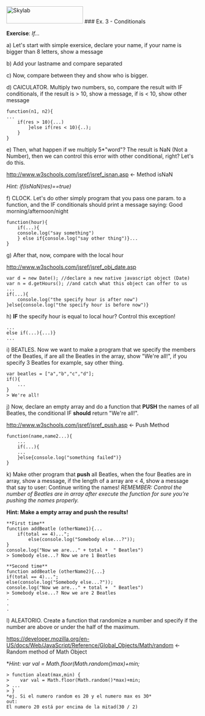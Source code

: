 <img src="http://www.skylabcoders.com/images/403/default.png" alt="Skylab" style="width:200px;height:45px;">
### Ex. 3 - Conditionals

**Exercise**: *If...*

a) Let's start with simple exersice, declare your name, if your name is bigger than 8 letters, show a message

b) Add your lastname and compare separated

c) Now, compare between they and show who is bigger.

d) CAlCULATOR. Multiply two numbers, so, compare the result with IF conditionals, if the result is > 10, show a message, if is < 10, show other message

```
function(n1, n2){
...
    if(res > 10){...)
        }else if(res < 10){..);
    }
}
```


e) Then, what happen if we multiply 5*"word"? The result is NaN (Not a Number), then we can control this error with other conditional, right? Let's do this.

http://www.w3schools.com/jsref/jsref_isnan.asp  <- Method isNaN

*Hint: if(isNaN(res)==true)*

f) CLOCK. Let's do other simply program that you pass one param. to a function, and the IF conditionals should print a message saying: Good morning/afternoon/night

```
function(hour){
    if(...){
    console.log("say something")
    } else if{console.log("say other thing")}...
}
```
g) After that, now, compare with the local hour

http://www.w3schools.com/jsref/jsref_obj_date.asp

```
var d = new Date(); //declare a new native javascript object (Date)
var n = d.getHours(); //and catch what this object can offer to us
...
if(...){
    console.log("the specify hour is after now")
}else{console.log("the specify hour is before now")}
```

h) **IF** the specify hour is equal to local hour? Control this exception! 

```
...
else if(...){...)}
...
```

i) BEATLES. Now we want to make a program that we specify the members of the Beatles, if are all the Beatles in the array, show "We're all!", if you specify 3 Beatles for example, say other thing.

```
var beatles = ["a","b","c","d"];
if(){
    ...
}
> We're all!

```

j) Now, declare an empty array and do a function that **PUSH** the names of all Beatles, the conditional IF **should** return "We're all!".

http://www.w3schools.com/jsref/jsref_push.asp <- Push Method

```
function(name,name2...){
    ...
    if(...){
    ...
    }else{console.log("something failed")}
}
```

k) Make other program that **push** all Beatles, when the four Beatles are in array, show a message, if the length of a array are < 4, show a message that say to user: Continue writing the names! 
*REMEMBER: Control the number of Beatles are in array after execute the function for sure you're pushing the names properly.*

**Hint: Make a empty array and push the results!**
```
**First time**
function addBeatle (otherName1){...
    if(total == 4)...";
        else(console.log("Somebody else...?"));
}
console.log("Now we are..." + total +  " Beatles")
> Somebody else...? Now we are 1 Beatles

**Second time**
function addBeatle (otherName2){...}
if(total == 4)...";
else(console.log("Somebody else...?"));
console.log("Now we are..." + total +  " Beatles")
> Somebody else...? Now we are 2 Beatles
.
.
.
```

l) ALEATORIO. Create a function that randomize a number and specify if the number are above or under the half of the maximum.

https://developer.mozilla.org/en-US/docs/Web/JavaScript/Reference/Global_Objects/Math/random  <- Random method of Math Object

**Hint: var val = Math.floor(Math.random()*max)+min;** 
```
> function aleat(max,min) {
>    var val = Math.floor(Math.random()*max)+min;
> ...
> }
*ej. Si el numero random es 20 y el numero max es 30*
out:
El numero 20 está por encima de la mitad(30 / 2)
```
